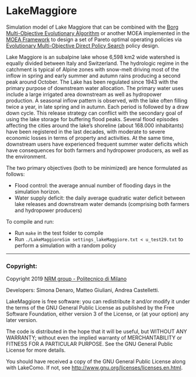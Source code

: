 # LakeMaggiore

Simulation model of Lake Maggiore that can be combined with the [Borg Multi-Objective Evolutionary Algorithm](http://borgmoea.org/) or another MOEA implemented in the [MOEA Framework](http://moeaframework.org/) to design a set of Pareto optimal operating policies via [Evolutionary Multi-Objective Direct Policy Search](https://ascelibrary.org/doi/abs/10.1061/(ASCE)WR.1943-5452.0000570) policy design. 

Lake Maggiore is an subalpine lake whose 6,598 km2 wide watershed is equally divided between Italy and Switzerland. The hydrologic regime in the catchment is typical of Alpine zones with snow-melt driving most of the inflow in spring and early summer and autumn rains producing a second peak around October. The Lake has been regulated since 1943 with the primary purpose of downstream water allocation. The primary water uses include a large irrigated area downstream as well as hydropower production. A seasonal inflow pattern is observed, with the lake often filling twice a year, in late spring and in autumn. Each period is followed by a draw down cycle. This release strategy can conflict with the secondary goal of using the lake storage for buffering flood peaks. Several flood episodes affecting the cities around the lake’s shoreline (about 168.000 inhabitants) have been registered in the last decades, with moderate to severe economic losses in terms of property and activities. At the same time, downstream users have experienced frequent summer water deficits which have consequences for both farmers and hydropower producers, as well as the environment.

The two primary objectives (both to be minimized) are hence formulated as follows:
* Flood control: the average annual number of flooding days in the simulation horizon.
* Water supply deficit: the daily average quadratic water deficit between lake releases and downstream water demands (comprising both farmers and hydropower producers)

To compile and run:
* Run `make` in the test folder to compile
* Run `./LakeMaggioreSim settings_lakeMaggiore.txt < u_test29.txt` to perform a simulation with a random policy


----
### Copyright:
  
Copyright 2019 [NRM group - Politecnico di Milano](www.nrm.deib.polimi.it)
  
Developers: Simona Denaro, Matteo Giuliani, Andrea Castelletti.
  
LakeMaggiore is free software: you can redistribute it and/or modify it under the terms of the GNU General Public License as published by the Free Software Foundation, either version 3 of the License, or (at your option) any later version.
  
The code is distributed in the hope that it will be useful, but WITHOUT ANY WARRANTY; without even the implied warranty of MERCHANTABILITY or FITNESS FOR A PARTICULAR PURPOSE.  See the GNU General Public License for more details.
  
You should have received a copy of the GNU General Public License along with LakeComo.  If not, see <http://www.gnu.org/licenses/licenses.en.html>.
